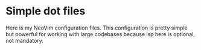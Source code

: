 # Simple dot files

Here is my NeoVim configuration files. This configuration is pretty simple but powerful for working with large codebases because lsp here is optional, not mandatory. 
